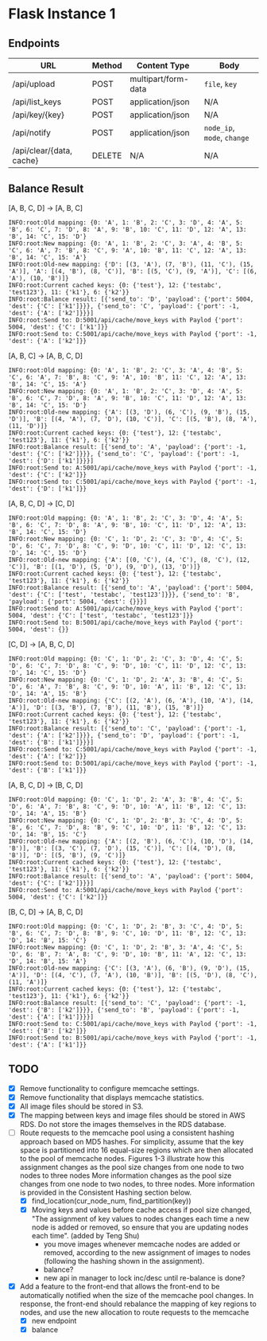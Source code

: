 # Flask Instance 1

## Endpoints

URL               | Method  | Content Type        | Body      
------------------|---------|---------------------|-------------
/api/upload       | POST    | multipart/form-data | `file`, `key` 
/api/list_keys    | POST    | application/json    | N/A
/api/key/{key}    | POST    | application/json    | N/A
/api/notify       | POST    | application/json    | `node_ip`, `mode`, `change`
/api/clear/{data, cache} | DELETE | N/A | N/A

## Balance Result
[A, B, C, D] -> [A, B, C]
```
INFO:root:Old mapping: {0: 'A', 1: 'B', 2: 'C', 3: 'D', 4: 'A', 5: 'B', 6: 'C', 7: 'D', 8: 'A', 9: 'B', 10: 'C', 11: 'D', 12: 'A', 13: 'B', 14: 'C', 15: 'D'}
INFO:root:New mapping: {0: 'A', 1: 'B', 2: 'C', 3: 'A', 4: 'B', 5: 'C', 6: 'A', 7: 'B', 8: 'C', 9: 'A', 10: 'B', 11: 'C', 12: 'A', 13: 'B', 14: 'C', 15: 'A'}
INFO:root:Old-new mapping: {'D': [(3, 'A'), (7, 'B'), (11, 'C'), (15, 'A')], 'A': [(4, 'B'), (8, 'C')], 'B': [(5, 'C'), (9, 'A')], 'C': [(6, 'A'), (10, 'B')]}
INFO:root:Current cached keys: {0: {'test'}, 12: {'testabc', 'test123'}, 11: {'k1'}, 6: {'k2'}}
INFO:root:Balance result: [{'send_to': 'D', 'payload': {'port': 5004, 'dest': {'C': ['k1']}}}, {'send_to': 'C', 'payload': {'port': -1, 'dest': {'A': ['k2']}}}]
INFO:root:Send to: D:5001/api/cache/move_keys with Paylod {'port': 5004, 'dest': {'C': ['k1']}}
INFO:root:Send to: C:5001/api/cache/move_keys with Paylod {'port': -1, 'dest': {'A': ['k2']}}
```
[A, B, C] -> [A, B, C, D]
```
INFO:root:Old mapping: {0: 'A', 1: 'B', 2: 'C', 3: 'A', 4: 'B', 5: 'C', 6: 'A', 7: 'B', 8: 'C', 9: 'A', 10: 'B', 11: 'C', 12: 'A', 13: 'B', 14: 'C', 15: 'A'}
INFO:root:New mapping: {0: 'A', 1: 'B', 2: 'C', 3: 'D', 4: 'A', 5: 'B', 6: 'C', 7: 'D', 8: 'A', 9: 'B', 10: 'C', 11: 'D', 12: 'A', 13: 'B', 14: 'C', 15: 'D'}
INFO:root:Old-new mapping: {'A': [(3, 'D'), (6, 'C'), (9, 'B'), (15, 'D')], 'B': [(4, 'A'), (7, 'D'), (10, 'C')], 'C': [(5, 'B'), (8, 'A'), (11, 'D')]}
INFO:root:Current cached keys: {0: {'test'}, 12: {'testabc', 'test123'}, 11: {'k1'}, 6: {'k2'}}
INFO:root:Balance result: [{'send_to': 'A', 'payload': {'port': -1, 'dest': {'C': ['k2']}}}, {'send_to': 'C', 'payload': {'port': -1, 'dest': {'D': ['k1']}}}]
INFO:root:Send to: A:5001/api/cache/move_keys with Paylod {'port': -1, 'dest': {'C': ['k2']}}
INFO:root:Send to: C:5001/api/cache/move_keys with Paylod {'port': -1, 'dest': {'D': ['k1']}}
```
[A, B, C, D] -> [C, D]
```
INFO:root:Old mapping: {0: 'A', 1: 'B', 2: 'C', 3: 'D', 4: 'A', 5: 'B', 6: 'C', 7: 'D', 8: 'A', 9: 'B', 10: 'C', 11: 'D', 12: 'A', 13: 'B', 14: 'C', 15: 'D'}
INFO:root:New mapping: {0: 'C', 1: 'D', 2: 'C', 3: 'D', 4: 'C', 5: 'D', 6: 'C', 7: 'D', 8: 'C', 9: 'D', 10: 'C', 11: 'D', 12: 'C', 13: 'D', 14: 'C', 15: 'D'}
INFO:root:Old-new mapping: {'A': [(0, 'C'), (4, 'C'), (8, 'C'), (12, 'C')], 'B': [(1, 'D'), (5, 'D'), (9, 'D'), (13, 'D')]}
INFO:root:Current cached keys: {0: {'test'}, 12: {'testabc', 'test123'}, 11: {'k1'}, 6: {'k2'}}
INFO:root:Balance result: [{'send_to': 'A', 'payload': {'port': 5004, 'dest': {'C': ['test', 'testabc', 'test123']}}}, {'send_to': 'B', 'payload': {'port': 5004, 'dest': {}}}]
INFO:root:Send to: A:5001/api/cache/move_keys with Paylod {'port': 5004, 'dest': {'C': ['test', 'testabc', 'test123']}}
INFO:root:Send to: B:5001/api/cache/move_keys with Paylod {'port': 5004, 'dest': {}}
```
[C, D] -> [A, B, C, D]
```
INFO:root:Old mapping: {0: 'C', 1: 'D', 2: 'C', 3: 'D', 4: 'C', 5: 'D', 6: 'C', 7: 'D', 8: 'C', 9: 'D', 10: 'C', 11: 'D', 12: 'C', 13: 'D', 14: 'C', 15: 'D'}
INFO:root:New mapping: {0: 'C', 1: 'D', 2: 'A', 3: 'B', 4: 'C', 5: 'D', 6: 'A', 7: 'B', 8: 'C', 9: 'D', 10: 'A', 11: 'B', 12: 'C', 13: 'D', 14: 'A', 15: 'B'}
INFO:root:Old-new mapping: {'C': [(2, 'A'), (6, 'A'), (10, 'A'), (14, 'A')], 'D': [(3, 'B'), (7, 'B'), (11, 'B'), (15, 'B')]}
INFO:root:Current cached keys: {0: {'test'}, 12: {'testabc', 'test123'}, 11: {'k1'}, 6: {'k2'}}
INFO:root:Balance result: [{'send_to': 'C', 'payload': {'port': -1, 'dest': {'A': ['k2']}}}, {'send_to': 'D', 'payload': {'port': -1, 'dest': {'B': ['k1']}}}]
INFO:root:Send to: C:5001/api/cache/move_keys with Paylod {'port': -1, 'dest': {'A': ['k2']}}
INFO:root:Send to: D:5001/api/cache/move_keys with Paylod {'port': -1, 'dest': {'B': ['k1']}}
```
[A, B, C, D] -> [B, C, D]
```
INFO:root:Old mapping: {0: 'C', 1: 'D', 2: 'A', 3: 'B', 4: 'C', 5: 'D', 6: 'A', 7: 'B', 8: 'C', 9: 'D', 10: 'A', 11: 'B', 12: 'C', 13: 'D', 14: 'A', 15: 'B'}
INFO:root:New mapping: {0: 'C', 1: 'D', 2: 'B', 3: 'C', 4: 'D', 5: 'B', 6: 'C', 7: 'D', 8: 'B', 9: 'C', 10: 'D', 11: 'B', 12: 'C', 13: 'D', 14: 'B', 15: 'C'}
INFO:root:Old-new mapping: {'A': [(2, 'B'), (6, 'C'), (10, 'D'), (14, 'B')], 'B': [(3, 'C'), (7, 'D'), (15, 'C')], 'C': [(4, 'D'), (8, 'B')], 'D': [(5, 'B'), (9, 'C')]}
INFO:root:Current cached keys: {0: {'test'}, 12: {'testabc', 'test123'}, 11: {'k1'}, 6: {'k2'}}
INFO:root:Balance result: [{'send_to': 'A', 'payload': {'port': 5004, 'dest': {'C': ['k2']}}}]
INFO:root:Send to: A:5001/api/cache/move_keys with Paylod {'port': 5004, 'dest': {'C': ['k2']}}
```
[B, C, D] -> [A, B, C, D]
```
INFO:root:Old mapping: {0: 'C', 1: 'D', 2: 'B', 3: 'C', 4: 'D', 5: 'B', 6: 'C', 7: 'D', 8: 'B', 9: 'C', 10: 'D', 11: 'B', 12: 'C', 13: 'D', 14: 'B', 15: 'C'}
INFO:root:New mapping: {0: 'C', 1: 'D', 2: 'B', 3: 'A', 4: 'C', 5: 'D', 6: 'B', 7: 'A', 8: 'C', 9: 'D', 10: 'B', 11: 'A', 12: 'C', 13: 'D', 14: 'B', 15: 'A'}
INFO:root:Old-new mapping: {'C': [(3, 'A'), (6, 'B'), (9, 'D'), (15, 'A')], 'D': [(4, 'C'), (7, 'A'), (10, 'B')], 'B': [(5, 'D'), (8, 'C'), (11, 'A')]}
INFO:root:Current cached keys: {0: {'test'}, 12: {'testabc', 'test123'}, 11: {'k1'}, 6: {'k2'}}
INFO:root:Balance result: [{'send_to': 'C', 'payload': {'port': -1, 'dest': {'B': ['k2']}}}, {'send_to': 'B', 'payload': {'port': -1, 'dest': {'A': ['k1']}}}]
INFO:root:Send to: C:5001/api/cache/move_keys with Paylod {'port': -1, 'dest': {'B': ['k2']}}
INFO:root:Send to: B:5001/api/cache/move_keys with Paylod {'port': -1, 'dest': {'A': ['k1']}}
```
## TODO
- [x] Remove functionality to configure memcache settings.
- [x] Remove functionality that displays memcache statistics.
- [x] All image files should be stored in S3.
- [x] The mapping between keys and image files should be stored in AWS RDS. Do not store the images themselves in the RDS database.
- [ ] Route requests to the memcache pool using a consistent hashing approach based on MD5 hashes. For simplicity, assume that the key space is partitioned into 16 equal-size regions which are then allocated to the pool of memcache nodes. Figures 1-3 illustrate how this assignment changes as the pool size changes from one node to two nodes to three nodes More information changes as the pool size changes from one node to two nodes, to three nodes. More information is provided in the Consistent Hashing section below.
  - [x] find_location(cur_node_num, find_partition(key))
  - [x] Moving keys and values before cache access if pool size changed, "The assignment of key values to nodes changes each time a new node is added or removed, so ensure that you are updating nodes each time". (added by Teng Shu)
    - you move images whenever memcache nodes are added or removed, according to the new assignment of images to nodes (following the hashing shown in the assignment).
    - balance?
    - new api in manager to lock inc/desc until re-balance is done?
- [x] Add a feature to the front-end that allows the front-end to be automatically notified when the size of the memcache pool changes. In response, the front-end should rebalance the mapping of key regions to nodes, and use the new allocation to route requests to the memcache
  - [x] new endpoint
  - [x] balance
